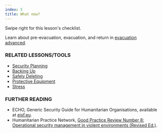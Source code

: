 ```yaml
---
index: 5
title: What now?
---
```

Swipe right for this lesson's checklist.

Learn about pre-evacuation, evacuation, and return in [evacuation advanced](umbrella://incident-response/evacuation/advanced). 

### RELATED LESSONS/TOOLS

*   [Security Planning](umbrella://assess-your-risk/security-planning)
*   [Backing Up](umbrella://information/backing-up)
*   [Safely Deleting](umbrella://information/safely-deleting)
*   [Protective Equipment](umbrella://travel/protective-equipment)
*   [Stress](umbrella://stress/stress)

### FURTHER READING

*   ECHO, Generic Security Guide for Humanitarian Organisations, available at [eisf.eu](https://www.eisf.eu/library/generic-security-guide-for-humanitarian-organisations/).
*   Humanitarian Practice Network, [Good Practice Review Number 8: Operational security management in violent environments (Revised Ed.)](http://odihpn.org/wp-content/uploads/2010/11/GPR_8_revised2.pdf).